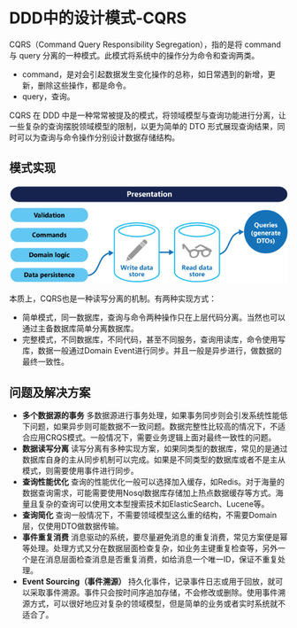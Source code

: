 # DDD中的设计模式-CQRS

CQRS（Command Query Responsibility Segregation），指的是将 command 与 query 分离的一种模式。此模式将系统中的操作分为命令和查询两类。

- command，是对会引起数据发生变化操作的总称，如日常遇到的新增，更新，删除这些操作，都是命令。
- query，查询。

CQRS 在 DDD 中是一种常常被提及的模式，将领域模型与查询功能进行分离，让一些复杂的查询摆脱领域模型的限制，以更为简单的 DTO 形式展现查询结果，同时可以为查询与命令操作分别设计数据存储结构。

## 模式实现

![ddd_crqs](ddd_crqs.png)

本质上，CQRS也是一种读写分离的机制。有两种实现方式：

- 简单模式，同一数据库，查询与命令两种操作只在上层代码分离。当然也可以通过主备数据库简单分离数据库。
- 完整模式，不同数据库，不同代码，甚至不同服务，查询用读库，命令使用写库，数据一般通过Domain Event进行同步。并且一般是异步进行，做数据的最终一致性。

## 问题及解决方案

- **多个数据源的事务**
  多数据源进行事务处理，如果事务同步则会引发系统性能低下问题，如果异步则可能数据不一致问题。数据完整性比较高的情况下，不适合应用CRQS模式。一般情况下，需要业务逻辑上面对最终一致性的问题。
- **数据读写分离**
  读写分离有多种实现方案，如果同类型的数据库，常见的是通过数据库自身的主从同步机制可以完成。如果是不同类型的数据库或者不是主从模式，则需要使用事件进行同步。
- **查询性能优化**
  查询的性能优化一般可以选择加入缓存，如Redis。对于海量的数据查询需求，可能需要使用Nosql数据库存储加上热点数据缓存等方式。海量且复杂的查询可以使用文本型搜索技术如ElasticSearch、Lucene等。
- **查询简化**
  查询一般情况下，不需要领域模型这么重的结构，不需要Domain层，仅使用DTO做数据传输。
- **事件重复消费**
  消息驱动的系统，要尽量避免消息的重复消费，常见方案便是幂等处理。处理方式又分在数据层面检查复杂，如业务主键重复检查等，另外一个是在消息层面检查消息是否重复消费，如给消息一个唯一ID，保证不重复处理。
- **Event Sourcing（事件溯源）**
  持久化事件，记录事件日志或用于回放，就可以采取事件溯源。事件只会按时间序追加存储，不会修改或删除。使用事件溯源方式，可以很好地应对复杂的领域模型，但是简单的业务或者实时系统就不适合了。



